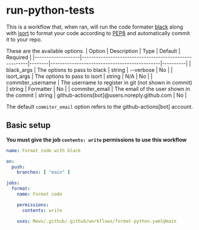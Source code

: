 
# run-python-tests

This is a workflow that, when ran, will run the code formater [black](https://pypi.org/project/black/) along with [isort](https://pypi.org/project/isort/) to format your code according to [PEP8](https://peps.python.org/pep-0008/) and automatically commit it to your repo.

These are the available options.
| Option            | Description                                           | Type   | Default                                      | Required |
|-------------------|-------------------------------------------------------|--------|----------------------------------------------|----------|
| black_args        | The options to pass to black                          | string | --verbose                                    | No       |
| isort_args        | The options to pass to isort                          | string | N/A                                          | No       |
| commiter_username | The username to register in git (not shown in commit) | string | Formatter                                    | No       |
| commiter_email    | The email of the user shown in the commit             | string | github-actions[bot]@users.noreply.github.com | No       |

The default `commiter_email` option refers to the github-actions[bot] account.

## Basic setup
**You must give the job `contents: write` permissions to use this workflow**
```yml
name: Format code with black

on:
  push:
    branches: [ "main" ]

jobs:
  format:
    name: Format code

    permissions:
      contents: write

    uses: Mews/.github/.github/workflows/format-python.yaml@main
```